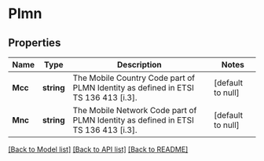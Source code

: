 # Plmn

## Properties
Name | Type | Description | Notes
------------ | ------------- | ------------- | -------------
**Mcc** | **string** | The Mobile Country Code part of PLMN Identity as defined in ETSI TS 136 413 [i.3]. | [default to null]
**Mnc** | **string** | The Mobile Network Code part of PLMN Identity as defined in ETSI TS 136 413 [i.3]. | [default to null]

[[Back to Model list]](../README.md#documentation-for-models) [[Back to API list]](../README.md#documentation-for-api-endpoints) [[Back to README]](../README.md)

